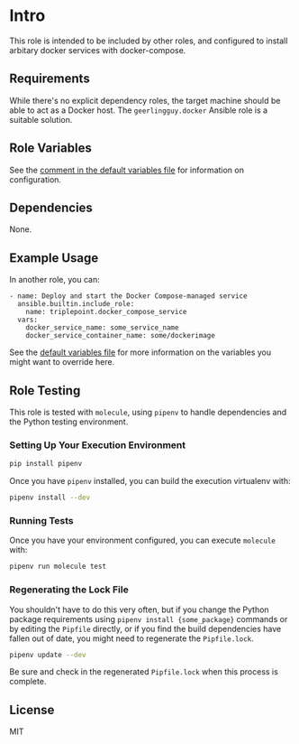 # Intro
This role is intended to be included by other roles, and configured to install arbitary docker services with docker-compose.

## Requirements
While there's no explicit dependency roles, the target machine should be able to act as a Docker host.  The `geerlingguy.docker` Ansible role is a suitable solution.

## Role Variables
See the [comment in the default variables file](defaults/main.yml) for information on configuration.

## Dependencies
None.

## Example Usage
In another role, you can:
```
- name: Deploy and start the Docker Compose-managed service
  ansible.builtin.include_role:
    name: triplepoint.docker_compose_service
  vars:
    docker_service_name: some_service_name
    docker_service_container_name: some/dockerimage
```
See the [default variables file](defaults/main.yml) for more information on the variables you might want to override here.

## Role Testing
This role is tested with `molecule`, using `pipenv` to handle dependencies and the Python testing environment.

### Setting Up Your Execution Environment
``` sh
pip install pipenv
```

Once you have `pipenv` installed, you can build the execution virtualenv with:
``` sh
pipenv install --dev
```

### Running Tests
Once you have your environment configured, you can execute `molecule` with:
``` sh
pipenv run molecule test
```

### Regenerating the Lock File
You shouldn't have to do this very often, but if you change the Python package requirements using `pipenv install {some_package}` commands or by editing the `Pipfile` directly, or if you find the build dependencies have fallen out of date, you might need to regenerate the `Pipfile.lock`.
``` sh
pipenv update --dev
```
Be sure and check in the regenerated `Pipfile.lock` when this process is complete.

## License
MIT
